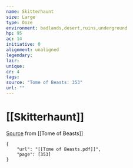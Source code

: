 ```yaml
---
name: Skitterhaunt
size: Large
type: Ooze
environment: badlands,desert,ruins,underground
hp: 95
ac: 14
initiative: 0
alignment: unaligned
legendary: 
lair: 
unique: 
cr: 4
tags: 
source: "Tome of Beasts: 353"
url: ""
---
```

# [[Skitterhaunt]]

[Source](zotero://open-pdf/library/items/ULEQWHJM?page=353) from [[Tome of Beasts]]

```pdf
{
	"url": "[[Tome of Beasts.pdf]]",
	"page": [353]
}
```

